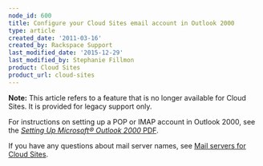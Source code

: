 ```yaml
---
node_id: 600
title: Configure your Cloud Sites email account in Outlook 2000
type: article
created_date: '2011-03-16'
created_by: Rackspace Support
last_modified_date: '2015-12-29'
last_modified_by: Stephanie Fillmon
product: Cloud Sites
product_url: cloud-sites
---
```


**Note:** This article refers to a feature that is no longer available
for Cloud Sites. It is provided for legacy support only.

For instructions on setting up a POP or IMAP account in Outlook 2000,
see the [*Setting Up Microsoft&reg; Outlook 2000*
PDF](http://cdn.cloudfiles.rackspacecloud.com/c62652/Outlook-2000.pdf "http://cdn.cloudfiles.rackspacecloud.com/c62652/Outlook-2000.pdf").

If you have any questions about mail server names, see [Mail servers for
Cloud
Sites](/how-to/mail-servers-for-cloud-sites).

